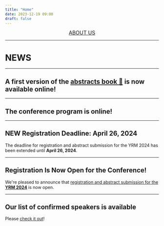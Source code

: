 ```yaml
---
title: "Home"
date: 2023-12-19 09:00
draft: false
---
```


<p align="center">
   <a href="https://lcpq.github.io/yrm2024/about/" style="font-size:larger;">ABOUT US</a>
</p>


---

# NEWS

---

## A first version of the [abstracts book 📖](http://lcpq.github.io/yrm2024/book_of_abstracts.pdf) is now available online!

---

## The conference program is online!

---

## NEW Registration Deadline: April 26, 2024

The deadline for registration and abstract submission for the YRM 2024 has 
been extended until **April 26, 2024**. 

---


## Registration Is Now Open for the Conference!

We're pleased to announce that [registration and abstract submission for the **YRM 2024**](https://forms.gle/sa95htmbsSZZYxjEA) 
is now open. 

---

## Our list of confirmed speakers is available

Please [check it out](https://lcpq.github.io/yrm2024/speakers/)!


